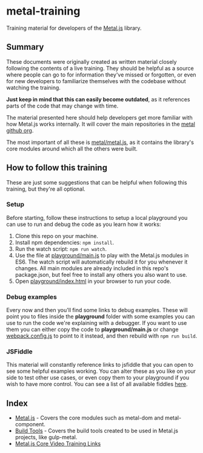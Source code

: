 # metal-training

Training material for developers of the
[Metal.js](https://github.com/metal/metal.js) library.

## Summary

These documents were originally created as written material closely following
the contents of a live training. They should be helpful as a source where people
can go to for information they've missed or forgotten, or even for
new developers to familiarize themselves with the codebase without watching the
training.

**Just keep in mind that this can easily become outdated**, as it references
parts of the code that may change with time.

The material presented here should help developers get more familiar with how
Metal.js works internally. It will cover the main repositories in the
[metal github org](https://github.com/metal).

The most important of all these
is [metal/metal.js](https://github.com/metal/metal.js), as it contains the
library's core modules around which all the others were built.

## How to follow this training

These are just some suggestions that can be helpful when following this
training, but they're all optional.

### Setup

Before starting, follow these instructions to setup a local playground you can
use to run and debug the code as you learn how it works:

1. Clone this repo on your machine.
2. Install npm dependencies: `npm install`.
3. Run the watch script: `npm run watch`.
4. Use the file at [playground/main.js](playground/main.js) to play with the
Metal.js modules in ES6. The watch script will automatically rebuild it for you
whenever it changes. All main modules are already included in this repo's
package.json, but feel free to install any others you also want to use.
5. Open [playground/index.html](playground/index.html) in your browser to run
your code.

### Debug examples

Every now and then you'll find some links to debug examples. These will point
you to files inside the **playground** folder with some examples you can use to
run the code we're explaining with a debugger. If you want to use them you can
either copy the code to **playground/main.js** or change
[webpack.config.js](webpack.config.js) to point to it instead, and then rebuild
with `npm run build`.

### JSFiddle

This material will constantly reference links to jsfiddle that you can open to
see some helpful examples working. You can alter these as you like on your side
to test other use cases, or even copy them to your playground if you wish to
have more control. You can see a list of all available fiddles
[here](https://jsfiddle.net/user/metaljs/fiddles/).

## Index

* [Metal.js](docs/Metal.js.md) - Covers the core modules such as metal-dom and
metal-component.
* [Build Tools](docs/build-tools.md) - Covers the build tools created to be used
in Metal.js projects, like gulp-metal.
* [Metal.js Core Video Training Links](video-training.md)
